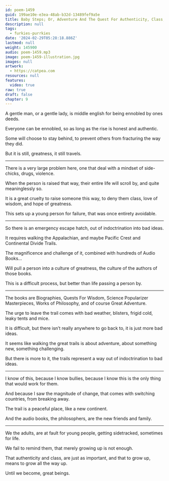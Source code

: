 ```yaml
---
id: poem-1459
guid: 199ae10e-e3ea-48ab-b32d-13489fef9a5e
title: Baby Steps; Or, Adventure And The Quest For Authenticity, Class, Wisdom And Greatness
description: null
tags:
  - furkies-purrkies
date: '2024-02-29T05:28:18.886Z'
lastmod: null
weight: 145900
audio: poem-1459.mp3
image: poem-1459-illustration.jpg
images: null
artwork:
  - https://catpea.com
resources: null
features:
  video: true
raw: true
draft: false
chapter: 9
---
```


A gentle man, or a gentle lady,
is middle english for being ennobled by ones deeds.

Everyone can be ennobled,
so as long as the rise is honest and authentic.

Some will choose to stay behind,
to prevent others from fracturing the way they did.

But it is still, greatness,
it still travels.

---

There is a very large problem here,
one that deal with a mindset of side-chicks, drugs, violence.

When the person is raised that way,
their entire life will scroll by, and quite meaninglessly so.

It is a great cruelty to raise someone this way,
to deny them class, love of wisdom, and hope of greatness.

This sets up a young person for failure,
that was once entirety avoidable.

---

So there is an emergency escape hatch,
out of indoctrination into bad ideas.

It requires walking the Appalachian,
and maybe Pacific Crest and Continental Divide Trails.

The magnificence and challenge of it,
combined with hundreds of Audio Books…

Will pull a person into a culture of greatness,
the culture of the authors of those books.

This is a difficult process,
but better than life passing a person by.

---

The books are Biographies, Quests For Wisdom, Science Popularizer Masterpieces,
Works of Philosophy, and of course Great Adventure.

The urge to leave the trail comes with bad weather,
blisters, frigid cold, leaky tents and mice.

It is difficult, but there isn’t really anywhere to go back to,
it is just more bad ideas.

It seems like walking the great trails is about adventure,
about something new, something challenging.

But there is more to it,
the trails represent a way out of indoctrination to bad ideas.

---

I know of this, because I know bullies,
because I know this is the only thing that would work for them.

And because I saw the magnitude of change,
that comes with switching countries, from breaking away.

The trail is a peaceful place,
like a new continent.

And the audio books, the philosophers,
are the new friends and family.

---

We the adults, are at fault for young people,
getting sidetracked, sometimes for life.

We fail to remind them,
that merely growing up is not enough.

That authenticity and class, are just as important,
and that to grow up, means to grow all the way up.

Until we become,
great beings.
